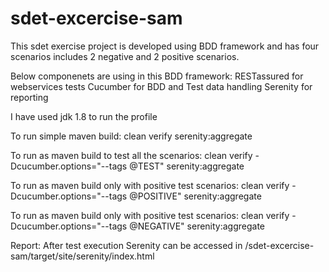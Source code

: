 # sdet-excercise-sam

This sdet exercise project is developed using BDD framework and has four scenarios includes 2 negative and 2 positive scenarios.

Below componenets are using in this BDD framework: 
RESTassured for webservices tests
Cucumber for BDD and Test data handling
Serenity for reporting

I have used jdk 1.8 to run the profile

To run simple maven build: clean verify serenity:aggregate

To run as maven build to test all the scenarios: clean verify -Dcucumber.options="--tags @TEST" serenity:aggregate

To run as maven build only with positive test scenarios: clean verify -Dcucumber.options="--tags @POSITIVE" serenity:aggregate

To run as maven build only with positive test scenarios: clean verify -Dcucumber.options="--tags @NEGATIVE" serenity:aggregate

Report: After test execution Serenity can be accessed in /sdet-excercise-sam/target/site/serenity/index.html 
